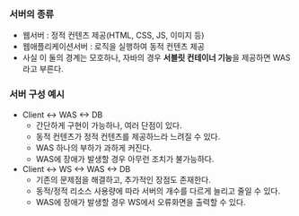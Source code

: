### 서버의 종류
* 웹서버 : 정적 컨텐츠 제공(HTML, CSS, JS, 이미지 등)
* 웹애플리케이션서버 : 로직을 실행하여 동적 컨텐츠 제공
* 사실 이 둘의 경계는 모호하나, 자바의 경우 **서블릿 컨테이너 기능**을 제공하면 WAS라고 부른다.

### 서버 구성 예시
* Client <-> WAS <-> DB
  * 간단하게 구현이 가능하나, 여러 단점이 있다.
  * 동적 컨텐츠가 정적 컨텐츠를 제공하느라 느려질 수 있다.
  * WAS 하나의 부하가 과하게 커진다.
  * WAS에 장애가 발생할 경우 아무런 조치가 불가능하다.
* Client <-> WS <-> WAS <-> DB
  * 기존의 문제점을 해결하고, 추가적인 장점도 존재한다.
  * 동적/정적 리소스 사용량에 따라 서버의 개수를 다르게 늘리고 줄일 수 있다.
  * WAS에 장애가 발생할 경우 WS에서 오류화면을 출력할 수 있다.